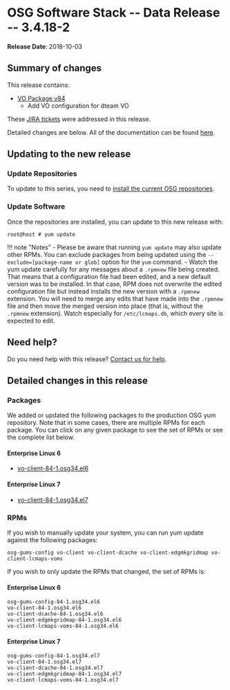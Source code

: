 OSG Software Stack -- Data Release -- 3.4.18-2
==============================================

**Release Date**: 2018-10-03

Summary of changes
------------------

This release contains:

-   [VO Package v84](https://github.com/opensciencegrid/osg-vo-config/releases/tag/release-84)
    -   Add VO configuration for dteam VO

These [JIRA tickets](https://jira.opensciencegrid.org/issues/?jql=project%20%3D%20SOFTWARE%20AND%20fixVersion%20%3D%203.4.18-2%20ORDER%20BY%20priority%20DESC%2C%20key%20DESC) were addressed in this release.

Detailed changes are below. All of the documentation can be found [here](/index.md).

Updating to the new release
---------------------------

### Update Repositories

To update to this series, you need to [install the current OSG repositories](/common/yum#install-osg-repositories).

### Update Software

Once the repositories are installed, you can update to this new release with:

``` console
root@host # yum update
```

!!! note "Notes"
    -   Please be aware that running `yum update` may also update other RPMs. You can exclude packages from being updated using the `--exclude=[package-name or glob]` option for the `yum` command.
    -   Watch the yum update carefully for any messages about a `.rpmnew` file being created. That means that a configuration file had been edited, and a new default version was to be installed. In that case, RPM does not overwrite the edited configuration file but instead installs the new version with a `.rpmnew` extension. You will need to merge any edits that have made into the `.rpmnew` file and then move the merged version into place (that is, without the `.rpmnew` extension). Watch especially for `/etc/lcmaps.db`, which every site is expected to edit.

Need help?
----------

Do you need help with this release? [Contact us for help](/common/help).

Detailed changes in this release
--------------------------------

### Packages

We added or updated the following packages to the production OSG yum repository. Note that in some cases, there are multiple RPMs for each package. You can click on any given package to see the set of RPMs or see the complete list below.

#### Enterprise Linux 6

-   [vo-client-84-1.osg34.el6](https://koji.chtc.wisc.edu/koji/search?match=glob&type=build&terms=vo-client-84-1.osg34.el6)

#### Enterprise Linux 7

-   [vo-client-84-1.osg34.el7](https://koji.chtc.wisc.edu/koji/search?match=glob&type=build&terms=vo-client-84-1.osg34.el7)

### RPMs

If you wish to manually update your system, you can run yum update against the following packages:

    osg-gums-config vo-client vo-client-dcache vo-client-edgmkgridmap vo-client-lcmaps-voms

If you wish to only update the RPMs that changed, the set of RPMs is:

#### Enterprise Linux 6

``` file
osg-gums-config-84-1.osg34.el6
vo-client-84-1.osg34.el6
vo-client-dcache-84-1.osg34.el6
vo-client-edgmkgridmap-84-1.osg34.el6
vo-client-lcmaps-voms-84-1.osg34.el6
```

#### Enterprise Linux 7

``` file
osg-gums-config-84-1.osg34.el7
vo-client-84-1.osg34.el7
vo-client-dcache-84-1.osg34.el7
vo-client-edgmkgridmap-84-1.osg34.el7
vo-client-lcmaps-voms-84-1.osg34.el7
```
